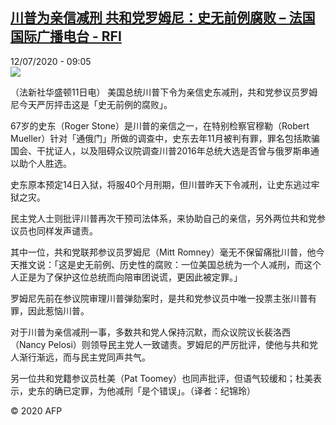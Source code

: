 <!--1594540520000-->
[川普为亲信减刑  共和党罗姆尼：史无前例腐败 – 法国国际广播电台 - RFI](http://www.rfi.fr//cn/contenu/20200712-%E5%B7%9D%E6%99%AE%E4%B8%BA%E4%BA%B2%E4%BF%A1%E5%87%8F%E5%88%91-%E5%85%B1%E5%92%8C%E5%85%9A%E7%BD%97%E5%A7%86%E5%B0%BC%E5%8F%B2%E6%97%A0%E5%89%8D%E4%BE%8B%E8%85%90%E8%B4%A5)
------

<div>12/07/2020 - 09:05</div><img src="https://s.rfi.fr/media/display/e092c108-c412-11ea-95d4-005056bff430/w:310/p:16x9/int0005b.200712150502.jpg"><div class="t-content__body u-clearfix"><div class="m-interstitial"></div><p>（法新社华盛顿11日电）    美国总统川普下令为亲信史东减刑，共和党参议员罗姆尼今天严厉抨击这是「史无前例的腐败」。</p><p>    67岁的史东（Roger Stone）是川普的亲信之一，在特别检察官穆勒（Robert Mueller）针对「通俄门」所做的调查中，史东去年11月被判有罪，罪名包括欺骗国会、干扰证人，以及阻碍众议院调查川普2016年总统大选是否曾与俄罗斯串通以助个人胜选。</p><p>    史东原本预定14日入狱，将服40个月刑期，但川普昨天下令减刑，让史东逃过牢狱之灾。</p><p>    民主党人士则批评川普再次干预司法体系，来协助自己的亲信，另外两位共和党参议员也同样发声谴责。</p><p>    其中一位，共和党联邦参议员罗姆尼（Mitt Romney）毫无不保留痛批川普，他今天推文说：「这是史无前例、历史性的腐败：一位美国总统为一个人减刑，而这个人正是为了保护这位总统而向陪审团说谎，更因此被定罪。」</p><p>    罗姆尼先前在参议院审理川普弹劾案时，是共和党参议员中唯一投票主张川普有罪，因此惹恼川普。</p><p>    对于川普为亲信减刑一事，多数共和党人保持沉默，而众议院议长裴洛西（Nancy Pelosi）则领导民主党人一致谴责。罗姆尼的严厉批评，使他与共和党人渐行渐远，而与民主党同声共气。</p><p>    另一位共和党籍参议员杜美（Pat Toomey）也同声批评，但语气较缓和；杜美表示，史东的确已定罪，为他减刑「是个错误」。（译者：纪锦玲）</p><p class="t-copyright">© 2020 AFP</p>        </div>
